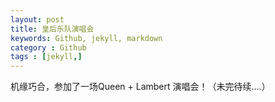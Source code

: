 ```yaml
---
layout: post
title: 皇后乐队演唱会 
keywords: Github, jekyll, markdown
category : Github
tags : [jekyll,]
---
```



机缘巧合，参加了一场Queen + Lambert 演唱会！（未完待续....）
